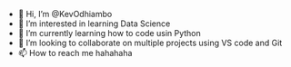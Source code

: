 - 👋 Hi, I’m @KevOdhiambo
- 👀 I’m interested in learning Data Science
- 🌱 I’m currently learning how to code usin Python
- 💞️ I’m looking to collaborate on multiple projects using VS code and Git
- 📫 How to reach me hahahaha

<!---
KevOdhiambo/KevOdhiambo is a ✨ special ✨ repository because its `README.md` (this file) appears on your GitHub profile.
You can click the Preview link to take a look at your changes.
--->
